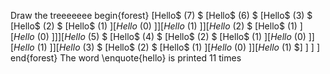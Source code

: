 Draw the treeeeeee
begin{forest}
[Hello$ (7) $
[Hello$ (6) $
[Hello$ (3) $
[Hello$ (2) $
[Hello$ (1) $]
[Hello$ (0) $]
]
[Hello$ (1) $]
]
[Hello$ (2) $
[Hello$ (1) $]
[Hello$ (0) $]
]
]
[Hello$ (5) $
[Hello$ (4) $
[Hello$ (2) $
[Hello$ (1) $]
[Hello$ (0) $]
]
[Hello$ (1) $]
]
[Hello$ (3) $
[Hello$ (2) $
[Hello$ (1) $]
[Hello$ (0) $]
]
[Hello$ (1) $]
]
]
]
end{forest}
The word \enquote{hello} is printed 11 times
